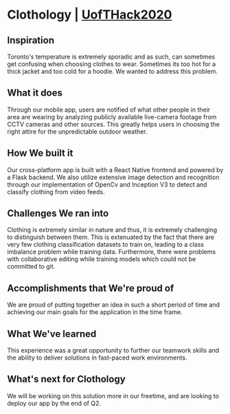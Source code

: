 # Clothology | [UofTHack2020](https://devpost.com/software/clothology)

## Inspiration

Toronto's temperature is extremely sporadic and as such, can sometimes get confusing when choosing clothes to wear. Sometimes its too hot for a thick jacket and too cold for a hoodie. We wanted to address this problem.

## What it does

Through our mobile app, users are notified of what other people in their area are wearing by analyzing publicly available live-camera footage from CCTV cameras and other sources. This greatly helps users in choosing the right attire for the unpredictable outdoor weather.

## How We built it

Our cross-platform app is built with a React Native frontend and powered by a Flask backend. We also utilize extensive image detection and recognition through our implementation of OpenCv and Inception V3 to detect and classify clothing from video feeds.

## Challenges We ran into

Clothing is extremely similar in nature and thus, it is extremely challenging to distinguish between them. This is extenuated by the fact that there are very few clothing classification datasets to train on, leading to a class imbalance problem while training data. Furthermore, there were problems with collaborative editing while training models which could not be committed to git.

## Accomplishments that We're proud of

We are proud of putting together an idea in such a short period of time and achieving our main goals for the application in the time frame.

## What We've learned

This experience was a great opportunity to further our teamwork skills and the ability to deliver solutions in fast-paced work environments.

## What's next for Clothology

We will be working on this solution more in our freetime, and are looking to deploy our app by the end of Q2.

